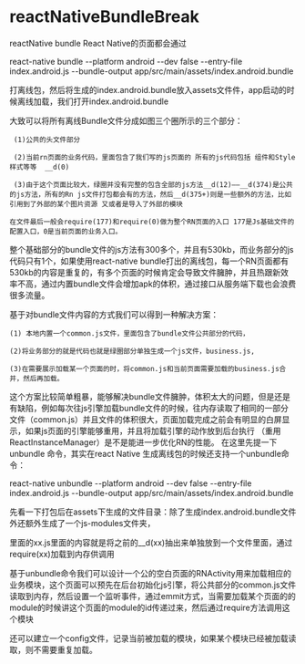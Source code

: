 # reactNativeBundleBreak
reactNative bundle
React Native的页面都会通过

react-native bundle --platform android --dev false --entry-file index.android.js --bundle-output app/src/main/assets/index.android.bundle

打离线包，然后将生成的index.android.bundle放入assets文件件，app启动的时候离线加载，我们打开index.android.bundle

大致可以将所有离线Bundle文件分成如图三个圈所示的三个部分：

     (1)公共的头文件部分
     
     (2)当前rn页面的业务代码，里面包含了我们写的js页面的 所有的js代码包括 组件和Style样式等等  __d(0)
     
     (3)由于这个页面比较大，绿圈并没有完整的包含全部的js方法__d(12)——__d(374)是公共的js方法，所有的Rn js文件打包都会有的方法，然后__d(375+)则是一些额外的方法，比如引用到了外部的某个图片资源 又或者是导入了外部的模块
     
    在文件最后一般会require(177)和require(0)做为整个RN页面的入口 177是Js基础文件的配置入口，0是当前页面的业务入口。
    
整个基础部分的bundle文件的js方法有300多个，并且有530kb，而业务部分的js代码只有1个，如果使用react-native bundle打出的离线包，每一个RN页面都有530kb的内容是重复的，有多个页面的时候肯定会导致文件臃肿，并且热跟新效率不高，通过内置bundle文件会增加apk的体积，通过接口从服务端下载也会浪费很多流量。

基于对bundle文件内容的方式我们可以得到一种解决方案：

    (1) 本地内置一个common.js文件，里面包含了bundle文件公共部分的代码，
    
    (2)将业务部分的就是代码也就是绿圈部分单独生成一个js文件，business.js,
    
    (3)在需要展示加载某一个页面的时，将common.js和当前页面需要加载的business.js合并，然后再加载。
    
这个方案比较简单粗暴，能够解决bundle文件臃肿，体积太大的问题，但是还是有缺陷，例如每次往js引擎加载bundle文件的时候，往内存读取了相同的一部分文件（common.js）并且文件的体积很大，页面加载完成之前会有明显的白屏显示，如果js页面的引擎能够重用，并且将加载引擎的动作放到后台执行 （重用ReactInstanceManager）是不是能进一步优化RN的性能。
在这里先提一下unbundle 命令，其实在react Native 生成离线包的时候还支持一个unbundle命令：

react-native unbundle --platform android --dev false --entry-file index.android.js --bundle-output app/src/main/assets/index.android.bundle

先看一下打包后在assets下生成的文件目录：除了生成index.android.bundle文件外还额外生成了一个js-modules文件夹，

里面的xx.js里面的内容就是将之前的__d(xx)抽出来单独放到一个文件里面，通过require(xx)加载到内存供调用

基于unbundle命令我们可以设计一个公的空白页面的RNActivity用来加载相应的业务模块，这个页面可以预先在后台初始化js引擎，将公共部分的common.js文件读取到内存，然后设置一个监听事件，通过emmit方式，当需要加载某个页面的的module的时候讲这个页面的module的id传递过来，然后通过require方法调用这个模块

还可以建立一个config文件，记录当前被加载的模块，如果某个模块已经被加载读取，则不需要重复加载。




